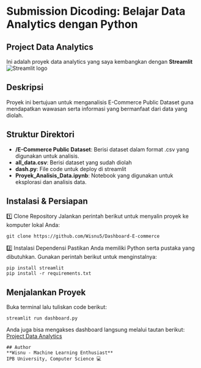 # Submission Dicoding: Belajar Data Analytics dengan Python

## Project Data Analytics
Ini adalah proyek data analytics yang saya kembangkan dengan **Streamlit** <img src="https://user-images.githubusercontent.com/7164864/217935870-c0bc60a3-6fc0-4047-b011-7b4c59488c91.png" alt="Streamlit logo"></img>

## Deskripsi
Proyek ini bertujuan untuk menganalisis E-Commerce Public Dataset guna mendapatkan wawasan serta informasi yang bermanfaat dari data yang diolah.

## Struktur Direktori
- **/E-Commerce Public Dataset**: Berisi dataset dalam format .csv yang digunakan untuk analisis.
- **all_data.csv**: Berisi dataset yang sudah diolah
- **dash.py**: File code untuk deploy di streamlit
- **Proyek_Analisis_Data.ipynb**: Notebook yang digunakan untuk eksplorasi dan analisis data.

## Instalasi & Persiapan

1️⃣ Clone Repository
Jalankan perintah berikut untuk menyalin proyek ke komputer lokal Anda:
   ```shell
   git clone https://github.com/Wisnu5/Dashboard-E-commerce
   ```

2️⃣ Instalasi Dependensi
Pastikan Anda memiliki Python serta pustaka yang dibutuhkan. Gunakan perintah berikut untuk menginstalnya:

   ```shell
   pip install streamlit
   pip install -r requirements.txt
   ```

## Menjalankan Proyek
   Buka terminal lalu tuliskan code berikut:

   ```shell
   streamlit run dashboard.py
   ```

   Anda juga bisa mengakses dashboard langsung melalui tautan berikut: [Project Data Analytics](https://dicoding-dashboard-e-commerce-iqwmclasffkopvcpawes4z.streamlit.app/) 

```
## Author
**Wisnu - Machine Learning Enthusiast**  
IPB University, Computer Science 💻
